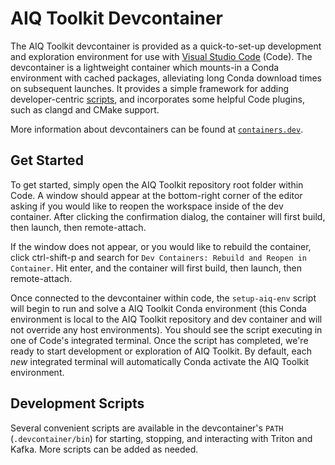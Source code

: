 <!--
SPDX-FileCopyrightText: Copyright (c) 2022-2025, NVIDIA CORPORATION & AFFILIATES. All rights reserved.
SPDX-License-Identifier: Apache-2.0

Licensed under the Apache License, Version 2.0 (the "License");
you may not use this file except in compliance with the License.
You may obtain a copy of the License at

http://www.apache.org/licenses/LICENSE-2.0

Unless required by applicable law or agreed to in writing, software
distributed under the License is distributed on an "AS IS" BASIS,
WITHOUT WARRANTIES OR CONDITIONS OF ANY KIND, either express or implied.
See the License for the specific language governing permissions and
limitations under the License.
-->

# AIQ Toolkit Devcontainer

The AIQ Toolkit devcontainer is provided as a quick-to-set-up development and exploration environment for use with [Visual Studio Code](https://code.visualstudio.com) (Code). The devcontainer is a lightweight container which mounts-in a Conda environment with cached packages, alleviating long Conda download times on subsequent launches. It provides a simple framework for adding developer-centric [scripts](#development-scripts), and incorporates some helpful Code plugins, such as clangd and CMake support.

More information about devcontainers can be found at [`containers.dev`](https://containers.dev/).

## Get Started

To get started, simply open the AIQ Toolkit repository root folder within Code. A window should appear at the bottom-right corner of the editor asking if you would like to reopen the workspace inside of the dev container. After clicking the confirmation dialog, the container will first build, then launch, then remote-attach.

If the window does not appear, or you would like to rebuild the container, click ctrl-shift-p and search for `Dev Containers: Rebuild and Reopen in Container`. Hit enter, and the container will first build, then launch, then remote-attach.

Once connected to the devcontainer within code, the `setup-aiq-env` script will begin to run and solve a AIQ Toolkit Conda environment (this Conda environment is local to the AIQ Toolkit repository and dev container and will not override any host environments). You should see the script executing in one of Code's integrated terminal. Once the script has completed, we're ready to start development or exploration of AIQ Toolkit. By default, each _new_ integrated terminal will automatically Conda activate the AIQ Toolkit environment.

## Development Scripts
Several convenient scripts are available in the devcontainer's `PATH` (`.devcontainer/bin`) for starting, stopping, and interacting with Triton and Kafka. More scripts can be added as needed.
